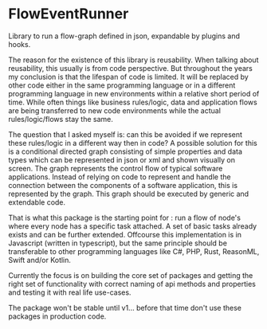 # FlowEventRunner

Library to run a flow-graph defined in json, expandable by plugins and hooks.

The reason for the existence of this library is reusability. 
When talking about reusability, this usually is from code perspective. 
But throughout the years my conclusion is that the lifespan of code is limited. It will be replaced by other code either in the same programming language or in a different programming language in new environments within a relative short period of time.
While often things like business rules/logic, data and application flows are being transferred to new code environments while the actual rules/logic/flows stay the same.

The question that I asked myself is: can this be avoided if we represent these rules/logic in a different way then in code? A possible solution for this is a conditional directed graph consisting of simple properties and data types which can be represented in json or xml and shown visually on screen. The graph represents the control flow of typical software applications. Instead of relying on code to represent and handle the connection between the components of a software application, this is represented by the graph.
This graph should be executed by generic and extendable code.

That is what this package is the starting point for : run a flow of node's where every node has a specific task attached. A set of basic tasks already exists and can be further extended.
Offcourse this implementation is in Javascript (written in typescript), but the same principle should be transferable to other programming languages like C#, PHP, Rust, ReasonML, Swift and/or Kotlin.

Currently the focus is on building the core set of packages and getting the right set of functionality with correct naming of api methods and properties and testing it with real life use-cases.

The package won't be stable until v1... before that time don't use these packages in production code.

